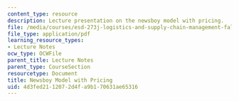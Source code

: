 ```yaml
---
content_type: resource
description: Lecture presentation on the newsboy model with pricing.
file: /media/courses/esd-273j-logistics-and-supply-chain-management-fall-2009/4d3fed2112072d4fa9b170631ae65316_MITESD_273JF09_lec06.pdf
file_type: application/pdf
learning_resource_types:
- Lecture Notes
ocw_type: OCWFile
parent_title: Lecture Notes
parent_type: CourseSection
resourcetype: Document
title: Newsboy Model with Pricing
uid: 4d3fed21-1207-2d4f-a9b1-70631ae65316
---
```

